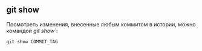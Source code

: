 ## git show

Посмотреть изменения, внесенные любым коммитом в истории, можно командой *git show`*:

```bash=
git show COMMIT_TAG
```